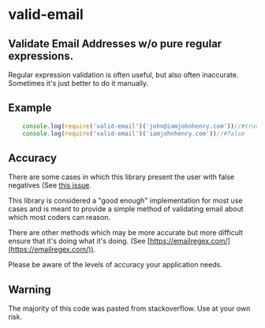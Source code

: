 # valid-email

## Validate Email Addresses w/o pure regular expressions.
Regular expression validation is often useful, but also often inaccurate.
Sometimes it's just better to do it manually.

## Example

```javascript
    console.log(require('valid-email')('john@iamjohnhenry.com'))//#true
    console.log(require('valid-email')('iamjohnhenry.com'))//#false
```

## Accuracy

There are some cases in which this library present the user with false negatives (See [this issue](https://github.com/johnhenry/valid-email/issues/1). 

This library is considered a "good enough" implementation for most use cases and is meant to provide a simple method of validating email about which most coders can reason. 

There are other methods which may be more accurate but more difficult ensure that it's doing what it's doing. (See [https://emailregex.com/](https://emailregex.com/)). 

Please be aware of the levels of accuracy your application needs.

## Warning

The majority of this code was pasted from stackoverflow. Use at your own risk.
